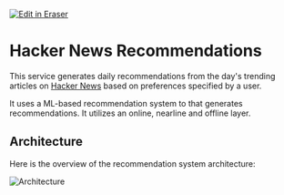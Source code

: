 [![Edit in Eraser](https://firebasestorage.googleapis.com/v0/b/second-petal-295822.appspot.com/o/images%2Fgithub%2FOpen%20in%20Eraser.svg?alt=media&token=968381c8-a7e7-472a-8ed6-4a6626da5501)](https://app.eraser.io/workspace/gmSH9Ha57034q6Dbl8W6)
# Hacker News Recommendations
This service generates daily recommendations from the day's trending articles on [﻿Hacker News](https://news.ycombinator.com/) based on preferences specified by a user.

It uses a ML-based recommendation system to that generates recommendations. It utilizes an online, nearline and offline layer. 

## Architecture
Here is the overview of the recommendation system architecture:

![Architecture](https://firebasestorage.googleapis.com/v0/b/second-petal-295822.appspot.com/o/images%2Fworkspaces%2FgmSH9Ha57034q6Dbl8W6%2FreS6fUv66LcKWYn8yV2OvCPvwSm2%2F---figure---C89kJnb1Vc1YJxW3loIUfQ.svg?alt=media&token=b29679b3-a279-4489-9fb6-915312b47d2d "Architecture")





 


<!--- Eraser file: https://app.eraser.io/workspace/gmSH9Ha57034q6Dbl8W6 --->